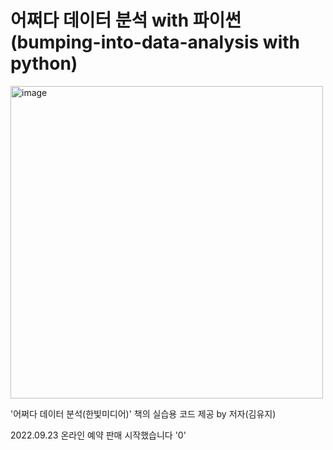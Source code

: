 # 어쩌다 데이터 분석 with 파이썬 (bumping-into-data-analysis with python)


<img width="500" alt="image" src="https://user-images.githubusercontent.com/113331013/190942227-b55b2641-d9b1-4744-a9ef-9fa943fb0e1d.png">

'어쩌다 데이터 분석(한빛미디어)' 책의 실습용 코드 제공 by 저자(김유지)


2022.09.23
온라인 예약 판매 시작했습니다 '0'
